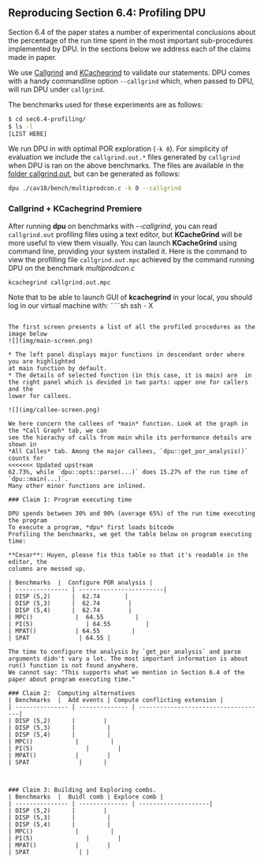 ## Reproducing Section 6.4: Profiling DPU

Section 6.4 of the paper states a number of experimental conclusions about
the percentage of the run time spent in the most important sub-procedures
implemented by DPU.
In the sections below we address each of the claims made in paper.

We use [Callgrind] and [KCachegrind] to validate our statements. DPU comes with
a handy commandline option `--callgrind` which, when passed to DPU, will run DPU
under `callgrind`.

The benchmarks used for these experiments are as follows:

```sh
$ cd sec6.4-profiling/
$ ls -l
[LIST HERE]
```

We run DPU in with optimal POR exploration (`-k 0`).
For simplicity of evaluation we include the `callgrind.out.*` files generated by
`callgrind` when DPU is ran on the above benchmarks. The files are available in
the [folder callgrind.out](callgrind.out), but can be generated as follows:

```sh
dpu ./cav18/bench/multiprodcon.c -k 0 --callgrind
```

[Callgrind]: http://valgrind.org/docs/manual/cl-manual.html
[KCachegrind]: http://kcachegrind.sourceforge.net/

### Callgrind + KCachegrind Premiere

After running **dpu** on benchmarks with *--callgrind*, you can read `callgrind.out` profiling
files using a text editor, but **KCacheGrind** will be more useful to view them visually.
You can launch **KCacheGrind** using command line, providing your system installed it.
Here is the command to view the profilling file `callgrind.out.mpc`  achieved by the command
running DPU on the benchmark *multiprodcon.c*
```sh
kcachegrind callgrind.out.mpc
```
Note that to be able to launch GUI of **kcachegrind** in your local, you should log in our virtual machine
with:
˜˜˜sh
ssh - X 
```

The first screen presents a list of all the profiled procedures as the image below
![](img/main-screen.png)

* The left panel displays major functions in descendant order where you are highlighted
at main function by default.
* The details of selected function (in this case, it is main) are  in
the right panel which is devided in two parts: upper one for callers and the
lower for callees.

![](img/callee-screen.png)

We here concern the callees of *main* function. Look at the graph in the *Call Graph* tab, we can
see the hierachy of calls from main while its performance details are shown in
*All Calles* tab. Among the major callees, `dpu::get_por_analysis()` counts for
<<<<<<< Updated upstream
62.73%, while `dpu::opts::parse(...)` does 15.27% of the run time of `dpu::main(...)`.
Many other minor functions are inlined.

### Claim 1: Program executing time

DPU spends between 30% and 90% (average 65%) of the run time executing the program
To execute a program, *dpu* first loads bitcode
Profiling the benchmarks, we get the table below on program executing time:

**Cesar**: Huyen, please fix this table so that it's readable in the editor, the
columns are messed up.

| Benchmarks  |  Configure POR analysis |
| --------------- | ------------------------|
| DISP (5,2)      |  62.74       |
| DISP (5,3)      |  62.74        |
| DISP (5,4)      |  62.74        |
| MPC()            |  64.55         |
| PI(5)               | 64.55          |
| MPAT()           | 64.55         |
| SPAT              | 64.55 |

The time to configure the analysis by `get_por_analysis` and parse arguments didn't vary a lot. The most important information is about run() function is not found anywhere.
We cannot say: "This supports what we mention in Section 6.4 of the paper about program executing time."

### Claim 2:  Computing alternatives
| Benchmarks  |  Add events | Compute conflicting extension |
| --------------- | -------------- | ------------------------------------|
| DISP (5,2)      |        |
| DISP (5,3)      |         |
| DISP (5,4)      |         |
| MPC()            |         |
| PI(5)               |        |
| MPAT()           |        |
| SPAT              |      |



### Claim 3: Building and Exploring combs.
| Benchmarks  |  Buidl comb | Explore comb |
| --------------- | -------------- | --------------------|
| DISP (5,2)      |        |
| DISP (5,3)      |         |
| DISP (5,4)      |         |
| MPC()            |         |
| PI(5)               |        |
| MPAT()           |        |
| SPAT              | |


